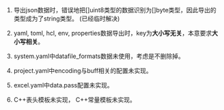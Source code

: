 1. 导出json数据时，错误地把[]uint8类型的数据识别为[]byte类型，因此导出的类型成为了string类型。
(已经临时解决)

2. yaml, toml, hcl, env, properties数据导出时，key为**大小写无关**，本意要求**大小写相关**。

4. system.yaml中datafile_formats数据未使用，考虑是不删除掉。

5. project.yaml中encoding与buff相关的配置未实现。

6. excel.yaml中data.pass配置未实现。

7. C++表头模板未实现， C++常量模板未实现。